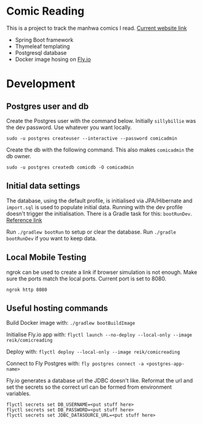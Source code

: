 # Comic Reading
This is a project to track the manhwa comics I read. [Current website link](https://dark-shadow-5732.fly.dev/)

* Spring Boot framework
* Thymeleaf templating
* Postgresql database
* Docker image hosing on [Fly.io](https://fly.io/)

# Development

## Postgres user and db
Create the Postgres user with the command below. Initially `sillybillie` was the dev password. Use whatever you want locally.
```
sudo -u postgres createuser --interactive --password comicadmin
```

Create the db with the following command. This also makes `comicadmin` the db owner.
```
sudo -u postgres createdb comicdb -O comicadmin
```

## Initial data settings
The database, using the default profile, is initialised via JPA/Hibernate and `import.sql` is used to populate initial data. Running with the dev profile doesn't trigger the initialisation. There is a Gradle task for this: `bootRunDev`. [Reference link](https://www.baeldung.com/spring-boot-data-sql-and-schema-sql)

Run `./gradlew bootRun` to setup or clear the database. Run `./gradle bootRunDev` if you want to keep data.

## Local Mobile Testing
ngrok can be used to create a link if browser simulation is not enough. Make sure the ports match the local ports. Current port is set to 8080.
```
ngrok http 8080
```

## Useful hosting commands
Build Docker image with: `./gradlew bootBuildImage`

Initialise Fly.io app with: `flyctl launch --no-deploy --local-only --image reik/comicreading`

Deploy with: `flyctl deploy --local-only --image reik/comicreading`

Connect to Fly Postgres with: `fly postgres connect -a <postgres-app-name>`

Fly.io generates a database url the JDBC doesn't like. Reformat the url and set the secrets so the correct url can be formed from environment variables.
```
flyctl secrets set DB_USERNAME=<put stuff here>
flyctl secrets set DB_PASSWORD=<put stuff here>
flyctl secrets set JDBC_DATASOURCE_URL=<put stuff here>
```